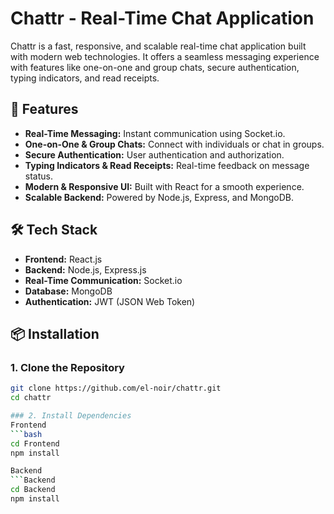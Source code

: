 # Chattr - Real-Time Chat Application

Chattr is a fast, responsive, and scalable real-time chat application built with modern web technologies. It offers a seamless messaging experience with features like one-on-one and group chats, secure authentication, typing indicators, and read receipts.

## 🚀 Features
- **Real-Time Messaging:** Instant communication using Socket.io.
- **One-on-One & Group Chats:** Connect with individuals or chat in groups.
- **Secure Authentication:** User authentication and authorization.
- **Typing Indicators & Read Receipts:** Real-time feedback on message status.
- **Modern & Responsive UI:** Built with React for a smooth experience.
- **Scalable Backend:** Powered by Node.js, Express, and MongoDB.

## 🛠 Tech Stack
- **Frontend:** React.js
- **Backend:** Node.js, Express.js
- **Real-Time Communication:** Socket.io
- **Database:** MongoDB
- **Authentication:** JWT (JSON Web Token)

## 📦 Installation

### 1. Clone the Repository
```bash
git clone https://github.com/el-noir/chattr.git
cd chattr

### 2. Install Dependencies
Frontend
```bash
cd Frontend
npm install

Backend
```Backend
cd Backend
npm install

